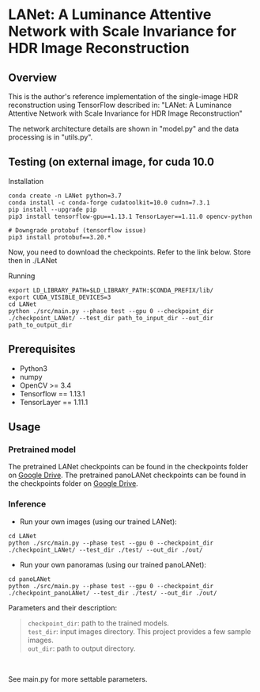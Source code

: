 # LANet: A Luminance Attentive Network with Scale Invariance for HDR Image Reconstruction

## Overview 

This is the author's reference implementation of the single-image HDR reconstruction using TensorFlow described in:
"LANet: A Luminance Attentive Network with Scale Invariance for HDR Image Reconstruction"

The network architecture details are shown in "model.py" and the data processing is in "utils.py".

## Testing (on external image, for cuda 10.0

Installation
```
conda create -n LANet python=3.7
conda install -c conda-forge cudatoolkit=10.0 cudnn=7.3.1
pip install --upgrade pip
pip3 install tensorflow-gpu==1.13.1 TensorLayer==1.11.0 opencv-python

# Downgrade protobuf (tensorflow issue)
pip3 install protobuf==3.20.*
```

Now, you need to download the checkpoints. Refer to the link below. Store then in ./LANet

Running
```
export LD_LIBRARY_PATH=$LD_LIBRARY_PATH:$CONDA_PREFIX/lib/
export CUDA_VISIBLE_DEVICES=3
cd LANet
python ./src/main.py --phase test --gpu 0 --checkpoint_dir ./checkpoint_LANet/ --test_dir path_to_input_dir --out_dir path_to_output_dir
```

## Prerequisites

* Python3
* numpy 
* OpenCV >= 3.4
* Tensorflow == 1.13.1
* TensorLayer == 1.11.1


## Usage

### Pretrained model

The pretrained LANet checkpoints can be found in the checkpoints folder on [Google Drive](https://drive.google.com/drive/folders/1cM6hTfCrGplMFSyMmVNz_pC9gqBQAWoo?usp=sharing).
The pretrained panoLANet checkpoints can be found in the checkpoints folder on [Google Drive](https://drive.google.com/drive/folders/1Ex8LzDqwhTgts46ACR0umpKUT1DgYNKQ?usp=sharing).

### Inference

* Run your own images (using our trained LANet):
``` 
cd LANet
python ./src/main.py --phase test --gpu 0 --checkpoint_dir ./checkpoint_LANet/ --test_dir ./test/ --out_dir ./out/
```

* Run your own panoramas (using our trained panoLANet):
``` 
cd panoLANet
python ./src/main.py --phase test --gpu 0 --checkpoint_dir ./checkpoint_panoLANet/ --test_dir ./test/ --out_dir ./out/
```

Parameters and their description:

>```checkpoint_dir```: path to the trained models.<br/>
>```test_dir```: input images directory. This project provides a few sample images.<br/>
>```out_dir```: path to output directory.<br/>
<br/>

See main.py for more settable parameters. 

